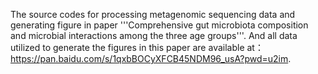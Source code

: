 The source codes for processing metagenomic sequencing data and generating figure in paper '''Comprehensive gut microbiota composition and microbial interactions among the three age groups'''. And all data utilized to  generate the figures in this paper are available at：https://pan.baidu.com/s/1qxbBOCyXFCB45NDM96_usA?pwd=u2im. 
